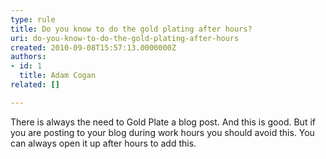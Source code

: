 ```yaml
---
type: rule
title: Do you know to do the gold plating after hours?
uri: do-you-know-to-do-the-gold-plating-after-hours
created: 2010-09-08T15:57:13.0000000Z
authors:
- id: 1
  title: Adam Cogan
related: []

---
```




<span class='intro'> There is always the need to Gold Plate a blog post. And this is good. But if you are posting to your blog during work hours you should avoid this. You can always open it up after hours to add this.<br>
<p class="MsoNormal" style="margin&#58;0cm 0cm 0pt;"><font face="Calibri"></font></p>
 </span>




